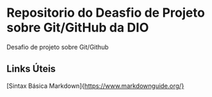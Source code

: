 # Repositorio do Deasfio de Projeto sobre Git/GitHub da DIO
Desafio de projeto sobre Git/Github

## Links Úteis
[Sintax Básica Markdown]{https://www.markdownguide.org/}
